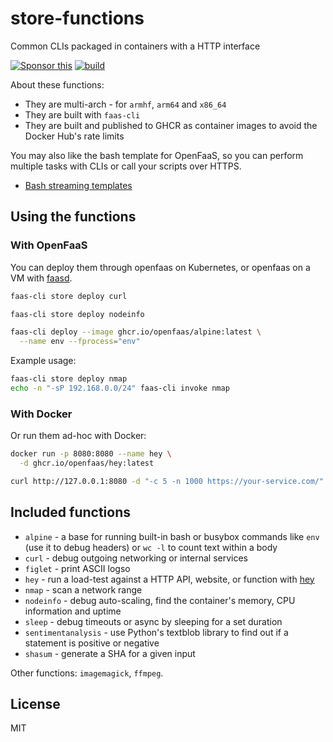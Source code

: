 # store-functions

Common CLIs packaged in containers with a HTTP interface

[![Sponsor this](https://img.shields.io/static/v1?label=Sponsor&message=%E2%9D%A4&logo=GitHub&link=https://github.com/sponsors/openfaas)](https://github.com/sponsors/openfaas)
[![build](https://github.com/openfaas/store-functions/actions/workflows/build.yaml/badge.svg)](https://github.com/openfaas/store-functions/actions/workflows/build.yaml)

About these functions:

* They are multi-arch - for `armhf`, `arm64` and `x86_64`
* They are built with `faas-cli`
* They are built and published to GHCR as container images to avoid the Docker Hub's rate limits

You may also like the bash template for OpenFaaS, so you can perform multiple tasks with CLIs or call your scripts over HTTPS.

* [Bash streaming templates](https://github.com/alexellis/openfaas-streaming-templates#example-with-bash)

## Using the functions

### With OpenFaaS

You can deploy them through openfaas on Kubernetes, or openfaas on a VM with [faasd](https://github.com/openfaas/faasd).

```bash
faas-cli store deploy curl

faas-cli store deploy nodeinfo

faas-cli deploy --image ghcr.io/openfaas/alpine:latest \
  --name env --fprocess="env"
```

Example usage:

```bash
faas-cli store deploy nmap
echo -n "-sP 192.168.0.0/24" faas-cli invoke nmap
```

### With Docker

Or run them ad-hoc with Docker:

```bash
docker run -p 8080:8080 --name hey \
  -d ghcr.io/openfaas/hey:latest

curl http://127.0.0.1:8080 -d "-c 5 -n 1000 https://your-service.com/"
```

## Included functions

* `alpine` - a base for running built-in bash or busybox commands like `env` (use it to debug headers) or `wc -l` to count text within a body
* `curl` - debug outgoing networking or internal services
* `figlet` - print ASCII logso
* `hey` - run a load-test against a HTTP API, website, or function with [hey](https://github.com/rakyll/hey)
* `nmap` - scan a network range
* `nodeinfo` - debug auto-scaling, find the container's memory, CPU information and uptime
* `sleep` - debug timeouts or async by sleeping for a set duration
* `sentimentanalysis` - use Python's textblob library to find out if a statement is positive or negative
* `shasum` - generate a SHA for a given input

Other functions: `imagemagick`, `ffmpeg`.

## License

MIT
